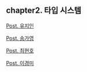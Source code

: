 ## chapter2. 타입 시스템

[Post. 유지인](/chapter2/yji.md)

[Post. 송가영](/chapter2/gazero.md)

[Post. 최현호](/chapter2/chh.md)

[Post. 이경미](/chapter2/mia.md)
